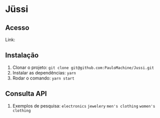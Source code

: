 # Jüssi

## Acesso
Link: 

## Instalação
1. Clonar o projeto: `git clone git@github.com:PauloMachine/Jussi.git`
2. Instalar as dependências: `yarn`
3. Rodar o comando: `yarn start`

## Consulta API
1. Exemplos de pesquisa: `electronics` `jewelery` `men's clothing` `women's clothing`
